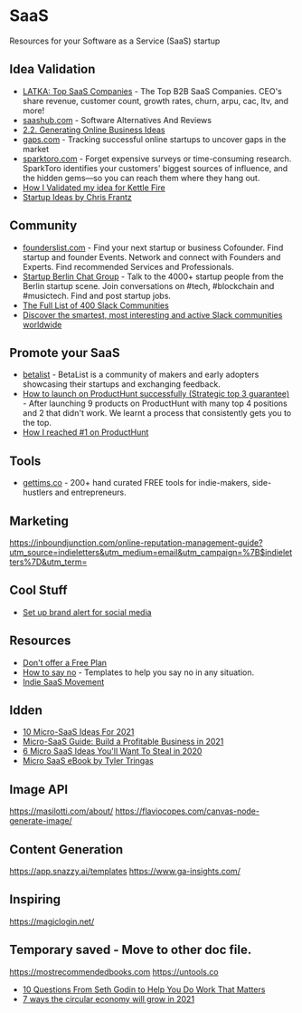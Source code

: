 # SaaS
Resources for your Software as a Service (SaaS) startup

## Idea Validation
- [LATKA: Top SaaS Companies](https://getlatka.com/) - The Top B2B SaaS Companies. CEO's share revenue, customer count, growth rates, churn, arpu, cac, ltv, and more!
- [saashub.com](https://www.saashub.com/) - Software Alternatives And Reviews
- [2.2. Generating Online Business Ideas](https://biizly.com/generating-online-business-ideas/)
- [gaps.com](https://gaps.com/) - Tracking successful online startups to uncover gaps in the market
- [sparktoro.com](https://sparktoro.com/) - Forget expensive surveys or time-consuming research. SparkToro identifies your customers' biggest sources of influence, and the hidden gems⁠—so you can reach them where they hang out.
- [How I Validated my idea for Kettle Fire](http://justinmares.com/how-i-validated-my-idea-for-kettle-fire/)
- [Startup Ideas by Chris Frantz](https://www.chrisfrantz.com/category/startup-ideas/)

## Community
- [founderslist.com](https://founderslist.com/) - Find your next startup or business Cofounder. Find startup and founder Events. Network and connect with Founders and Experts. Find recommended Services and Professionals.
- [Startup Berlin Chat Group](https://startupberlin.co/) - Talk to the 4000+ startup people from the Berlin startup scene. Join conversations on #tech, #blockchain and #musictech. Find and post startup jobs.
- [The Full List of 400 Slack Communities](https://medium.com/startupsco/the-full-list-of-400-slack-communities-5545e82cf65d)
- [Discover the smartest, most interesting and active Slack communities worldwide](https://top50slack.com/)

## Promote your SaaS
- [betalist](https://betalist.com) - BetaList is a community of makers and early adopters showcasing their startups and exchanging feedback.
- [How to launch on ProductHunt successfully (Strategic top 3 guarantee)](https://www.buildingstartups.co/blog/how-to-launch-on-producthunt-successfully-strategic-top-3-guarantee) - After launching 9 products on ProductHunt with many top 4 positions and 2 that didn't work. We learnt a process that consistently gets you to the top.
- [How I reached #1 on ProductHunt](https://noisecutters.com/producthunt-case-study-number-one/)

## Tools
- [gettims.co](https://www.gettims.co/) - 200+ hand curated FREE tools for indie-makers, side-hustlers and entrepreneurs.

## Marketing
https://inboundjunction.com/online-reputation-management-guide?utm_source=indieletters&utm_medium=email&utm_campaign=%7B$indieletters%7D&utm_term=

## Cool Stuff
- [Set up brand alert for social media](https://www.indiehackers.com/post/tip-set-up-brand-alerts-for-your-product-72291a2080)

## Resources
- [Don't offer a Free Plan](https://nofreeplan.com/#intro)
- [How to say no](https://www.starterstory.com/how-to-say-no) - Templates to help you say no in any situation.
- [Indie SaaS Movement](https://indiesaas.io)

## Idden
- [10 Micro-SaaS Ideas For 2021](https://unoiatech.com/micro-saas-ideas/)
- [Micro-SaaS Guide: Build a Profitable Business in 2021](https://www.preetamnath.com/micro-saas)
- [6 Micro SaaS Ideas You'll Want To Steal in 2020](https://www.budibase.com/blog/micro-saas-ideas/)
- [Micro SaaS eBook by Tyler Tringas](https://tylertringas.com/micro-saas-ebook/)

## Image API
https://masilotti.com/about/
https://flaviocopes.com/canvas-node-generate-image/

## Content Generation
https://app.snazzy.ai/templates
https://www.ga-insights.com/

## Inspiring
https://magiclogin.net/



## Temporary saved - Move to other doc file.
https://mostrecommendedbooks.com
https://untools.co
- [10 Questions From Seth Godin to Help You Do Work That Matters](https://entrepreneurshandbook.co/10-questions-from-seth-godin-to-help-you-do-work-that-matters-7f6c2f889471)
- [7 ways the circular economy will grow in 2021](https://www.fastcompany.com/90593584/7-ways-the-circular-economy-will-grow-in-2021)

